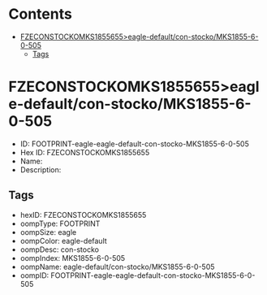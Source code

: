 



Contents
========

* [FZECONSTOCKOMKS1855655>eagle-default/con-stocko/MKS1855-6-0-505](#fzeconstockomks1855655eagle-defaultcon-stockomks1855-6-0-505)
	* [Tags](#tags)

# FZECONSTOCKOMKS1855655>eagle-default/con-stocko/MKS1855-6-0-505

- ID: FOOTPRINT-eagle-eagle-default-con-stocko-MKS1855-6-0-505
- Hex ID: FZECONSTOCKOMKS1855655
- Name: 
- Description: 

## Tags

- hexID: FZECONSTOCKOMKS1855655
- oompType: FOOTPRINT
- oompSize: eagle
- oompColor: eagle-default
- oompDesc: con-stocko
- oompIndex: MKS1855-6-0-505
- oompName: eagle-default/con-stocko/MKS1855-6-0-505
- oompID: FOOTPRINT-eagle-eagle-default-con-stocko-MKS1855-6-0-505
